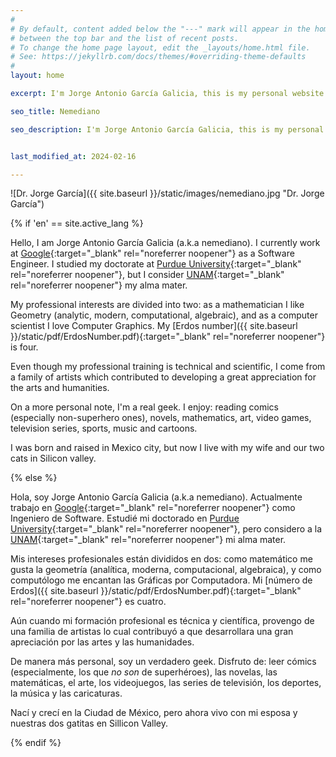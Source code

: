 ```yaml
---
#
# By default, content added below the "---" mark will appear in the home page
# between the top bar and the list of recent posts.
# To change the home page layout, edit the _layouts/home.html file.
# See: https://jekyllrb.com/docs/themes/#overriding-theme-defaults
#
layout: home

excerpt: I'm Jorge Antonio García Galicia, this is my personal website. You can find info about me, like projects, curriculum vitae and publications.

seo_title: Nemediano

seo_description: I'm Jorge Antonio García Galicia, this is my personal website. You can find info about me, like projects, curriculum vitae and publications.


last_modified_at: 2024-02-16

---
```


![Dr. Jorge García]({{ site.baseurl }}/static/images/nemediano.jpg "Dr. Jorge García")

{% if 'en' == site.active_lang %}

Hello, I am Jorge Antonio García Galicia (a.k.a nemediano).
I currently work at [Google](https://about.google/){:target="_blank" rel="noreferrer noopener"} as a Software Engineer.
I studied my doctorate at [Purdue University](https://www.purdue.edu/){:target="_blank" rel="noreferrer noopener"}, but I consider [UNAM](https://www.unam.mx/){:target="_blank" rel="noreferrer noopener"} my alma mater.

My professional interests are divided into two: as a mathematician I like Geometry (analytic, modern, computational, algebraic), and as a computer scientist I love Computer Graphics.
My [Erdos number]({{ site.baseurl }}/static/pdf/ErdosNumber.pdf){:target="_blank" rel="noreferrer noopener"} is four.

Even though my professional training is technical and scientific, I come from a family of artists which contributed to developing a great appreciation for the arts and humanities.

On a more personal note, I'm a real geek. I enjoy: reading comics (especially non-superhero ones), novels, mathematics, art, video games, television series, sports, music and cartoons.

I was born and raised in Mexico city, but now I live with my wife and our two cats in Silicon valley.

{% else %}

Hola, soy Jorge Antonio García Galicia (a.k.a nemediano).
Actualmente trabajo en [Google](https://about.google/){:target="_blank" rel="noreferrer noopener"} como Ingeniero de Software.
Estudié mi doctorado en [Purdue University](https://www.purdue.edu/){:target="_blank" rel="noreferrer noopener"}, pero considero a la [UNAM](https://www.unam.mx/){:target="_blank" rel="noreferrer noopener"} mi alma mater.

Mis intereses profesionales están divididos en dos: como matemático me gusta la geometría (analítica, moderna, computacional, algebraica), y como computólogo me encantan las Gráficas por Computadora.
Mi [número de Erdos]({{ site.baseurl }}/static/pdf/ErdosNumber.pdf){:target="_blank" rel="noreferrer noopener"} es cuatro.

Aún cuando mi formación profesional es técnica y científica, provengo de una familia de artistas lo cual contribuyó a que desarrollara una gran apreciación por las artes y las humanidades.

De manera más personal, soy un verdadero geek. Disfruto de: leer cómics (especialmente, los que _no son_ de superhéroes), las novelas, las matemáticas, el arte, los videojuegos, las series de televisión, los deportes, la música y las caricaturas.

Nací y crecí en la Ciudad de México, pero ahora vivo con mi esposa y nuestras dos gatitas en Sillicon Valley.

{% endif %}
